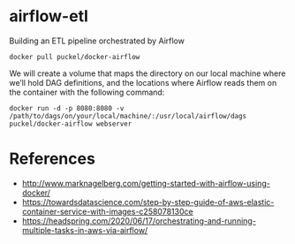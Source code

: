 # airflow-etl
Building an ETL pipeline orchestrated by Airflow

```
docker pull puckel/docker-airflow
```

We will create a volume that maps the directory on our local machine where we’ll hold DAG definitions, and the locations where Airflow reads them on the container with the following command:

```
docker run -d -p 8080:8080 -v /path/to/dags/on/your/local/machine/:/usr/local/airflow/dags  puckel/docker-airflow webserver
```


# References

- http://www.marknagelberg.com/getting-started-with-airflow-using-docker/
- https://towardsdatascience.com/step-by-step-guide-of-aws-elastic-container-service-with-images-c258078130ce
- https://headspring.com/2020/06/17/orchestrating-and-running-multiple-tasks-in-aws-via-airflow/